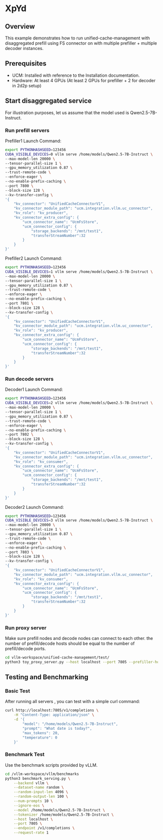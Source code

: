 # XpYd

## Overview
This example demonstrates how to run unified-cache-management with disaggregated prefill using FS connector on with multiple prefiller + multiple decoder instances.

## Prerequisites
- UCM: Installed with reference to the Installation documentation.
- Hardware: At least 4 GPUs (At least 2 GPUs for prefiller + 2 for decoder in 2d2p setup)

## Start disaggregated service
For illustration purposes, let us assume that the model used is Qwen2.5-7B-Instruct.
### Run prefill servers
Prefiller1 Launch Command:
```bash
export PYTHONHASHSEED=123456
CUDA_VISIBLE_DEVICES=0 vllm serve /home/models/Qwen2.5-7B-Instruct \
--max-model-len 20000 \
--tensor-parallel-size 1 \
--gpu_memory_utilization 0.87 \
--trust-remote-code \
--enforce-eager \
--no-enable-prefix-caching \
--port 7800 \
--block-size 128 \
--kv-transfer-config \
'{
    "kv_connector": "UnifiedCacheConnectorV1",
    "kv_connector_module_path": "ucm.integration.vllm.uc_connector",
    "kv_role": "kv_producer",
    "kv_connector_extra_config": {
        "ucm_connector_name": "UcmFsStore",
        "ucm_connector_config": {
            "storage_backends": "/mnt/test1",
            "transferStreamNumber":32
        }
    }
}'
```

Prefiller2 Launch Command:
```bash
export PYTHONHASHSEED=123456
CUDA_VISIBLE_DEVICES=1 vllm serve /home/models/Qwen2.5-7B-Instruct \
--max-model-len 20000 \
--tensor-parallel-size 1 \
--gpu_memory_utilization 0.87 \
--trust-remote-code \
--enforce-eager \
--no-enable-prefix-caching \
--port 7801 \
--block-size 128 \
--kv-transfer-config \
'{
    "kv_connector": "UnifiedCacheConnectorV1",
    "kv_connector_module_path": "ucm.integration.vllm.uc_connector",
    "kv_role": "kv_producer",
    "kv_connector_extra_config": {
        "ucm_connector_name": "UcmFsStore",
        "ucm_connector_config": {
            "storage_backends": "/mnt/test1",
            "transferStreamNumber":32
        }
    }
}'
```

### Run decode servers
Decoder1 Launch Command:
```bash
export PYTHONHASHSEED=123456
CUDA_VISIBLE_DEVICES=2 vllm serve /home/models/Qwen2.5-7B-Instruct \
--max-model-len 20000 \
--tensor-parallel-size 1 \
--gpu_memory_utilization 0.87 \
--trust-remote-code \
--enforce-eager \
--no-enable-prefix-caching \
--port 7802 \
--block-size 128 \
--kv-transfer-config \
'{
    "kv_connector": "UnifiedCacheConnectorV1",
    "kv_connector_module_path": "ucm.integration.vllm.uc_connector",
    "kv_role": "kv_consumer",
    "kv_connector_extra_config": {
        "ucm_connector_name": "UcmFsStore",
        "ucm_connector_config": {
            "storage_backends": "/mnt/test1",
            "transferStreamNumber":32
        }
    }
}'
```
Decoder2 Launch Command:
```bash
export PYTHONHASHSEED=123456
CUDA_VISIBLE_DEVICES=3 vllm serve /home/models/Qwen2.5-7B-Instruct \
--max-model-len 20000 \
--tensor-parallel-size 1 \
--gpu_memory_utilization 0.87 \
--trust-remote-code \
--enforce-eager \
--no-enable-prefix-caching \
--port 7803 \
--block-size 128 \
--kv-transfer-config \
'{
    "kv_connector": "UnifiedCacheConnectorV1",
    "kv_connector_module_path": "ucm.integration.vllm.uc_connector",
    "kv_role": "kv_consumer",
    "kv_connector_extra_config": {
        "ucm_connector_name": "UcmFsStore",
        "ucm_connector_config": {
            "storage_backends": "/mnt/test1",
            "transferStreamNumber":32
        }
    }
}'
```

### Run proxy server
Make sure prefill nodes and decode nodes can connect to each other. the number of prefill/decode hosts should be equal to the number of prefill/decode ports.
```bash
cd vllm-workspace/unified-cache-management/test/
python3 toy_proxy_server.py --host localhost --port 7805 --prefiller-hosts <prefill-node-ip-1> <prefill-node-ip-2> --prefiller-port 7800 7801 --decoder-hosts <decoder-node-ip-1> <decoder-node-ip-2> --decoder-ports 7802 7803
```

## Testing and Benchmarking
### Basic Test
After running all servers , you can test with a simple curl command:
```bash
curl http://localhost:7805/v1/completions \
    -H "Content-Type: application/json" \
    -d '{
        "model": "/home/models/Qwen2.5-7B-Instruct",
        "prompt": "What date is today?",
        "max_tokens": 20,
        "temperature": 0
    }'
```
### Benchmark Test
Use the benchmark scripts provided by vLLM.
```bash
cd /vllm-workspace/vllm/benchmarks
python3 benchmark_serving.py \
    --backend vllm \
    --dataset-name random \
    --random-input-len 4096 \
    --random-output-len 100 \
    --num-prompts 10 \
    --ignore-eos \
    --model /home/models/Qwen2.5-7B-Instruct \
    --tokenizer /home/models/Qwen2.5-7B-Instruct \
    --host localhost \
    --port 7805 \
    --endpoint /v1/completions \
    --request-rate 1
```
